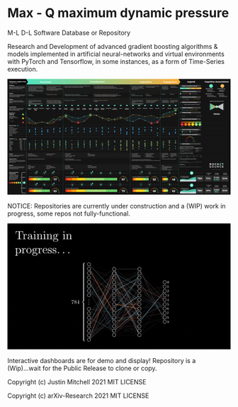 # Max - Q      maximum dynamic pressure
M-L D-L Software Database or Repository 

Research and Development of advanced gradient boosting algorithms & models implemented
in artificial neural-networks and virtual environments with PyTorch and Tensorflow, in some instances, as a form of Time-Series execution.
<p align="center">
  <img src="CIM_animted_-4.gif" alt="demo" />
</p>

NOTICE: Repositories are currently under construction and a (WIP) work in progress, some repos not fully-functional.
<p align="center">
  <img src="BitesizedWeeBlacklemur-max-1mb.gif" alt="demo" />
</p>

Interactive dashboards are for demo and display!
Repository is a (Wip)...wait for the Public Release to clone or copy. 

Copyright (c) Justin Mitchell  2021 MIT LICENSE

Copyright (c) arXiv-Research   2021 MIT LICENSE
